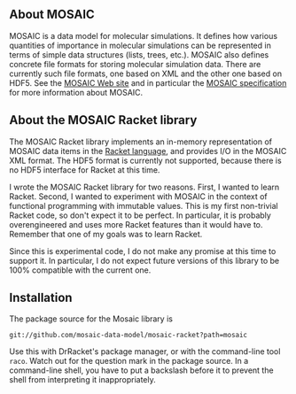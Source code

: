 About MOSAIC
------------

MOSAIC is a data model for molecular simulations. It defines how
various quantities of importance in molecular simulations can be
represented in terms of simple data structures (lists, trees,
etc.). MOSAIC also defines concrete file formats for storing molecular
simulation data. There are currently such file formats, one based on
XML and the other one based on HDF5. See the
[MOSAIC Web site](http://mosaic-data-model.github.io/) and in
particular the
[MOSAIC specification](http://mosaic-data-model.github.io/mosaic-specification/)
for more information about MOSAIC.

About the MOSAIC Racket library
-------------------------------

The MOSAIC Racket library implements an in-memory representation of
MOSAIC data items in the [Racket language](http://racket-lang.org/),
and provides I/O in the MOSAIC XML format. The HDF5 format is
currently not supported, because there is no HDF5 interface for Racket
at this time.

I wrote the MOSAIC Racket library for two reasons. First, I wanted to
learn Racket. Second, I wanted to experiment with MOSAIC in the
context of functional programming with immutable values. This is my
first non-trivial Racket code, so don't expect it to be perfect.  In
particular, it is probably overengineered and uses more Racket
features than it would have to. Remember that one of my goals was to
learn Racket.

Since this is experimental code, I do not make any promise at this
time to support it. In particular, I do not expect future versions
of this library to be 100% compatible with the current one.

Installation
------------

The package source for the Mosaic library is

    git://github.com/mosaic-data-model/mosaic-racket?path=mosaic

Use this with DrRacket's package manager, or with the command-line
tool `raco`. Watch out for the question mark in the package source. In
a command-line shell, you have to put a backslash before it to prevent
the shell from interpreting it inappropriately.

